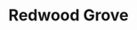 ---
title: "Redwood Grove"
linkTitle: "Redwood Grove"
weight: 12
icon:
draft: true
description: >
  One sentence description/summary.
---